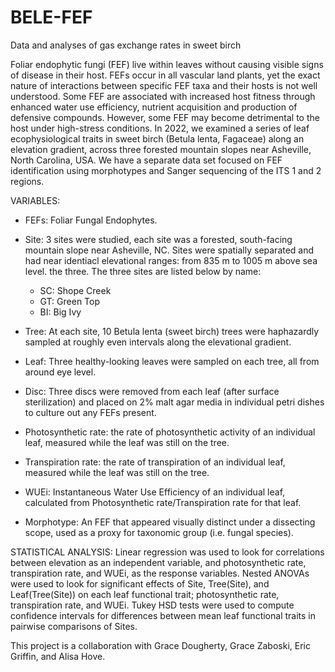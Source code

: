 # BELE-FEF
Data and analyses of gas exchange rates in sweet birch

Foliar endophytic fungi (FEF) live within leaves without causing visible signs of disease in their host. FEFs occur in all vascular land plants, yet the exact nature of interactions between specific FEF taxa and their hosts is not well understood. Some FEF are associated with increased host fitness through enhanced water use efficiency, nutrient acquisition and production of defensive compounds. However, some FEF may become detrimental to the host under high-stress conditions. In 2022, we examined a series of leaf ecophysiological traits in sweet birch (Betula lenta, Fagaceae) along an elevation gradient, across three forested mountain slopes near Asheville, North Carolina, USA. We have a separate data set focused on FEF identification using morphotypes and Sanger sequencing of the ITS 1 and 2 regions. 

VARIABLES:

- FEFs: Foliar Fungal Endophytes.

- Site: 3 sites were studied, each site was a forested, south-facing mountain slope near Asheville, NC. Sites were spatially separated and had near identiacl elevational ranges: from 835 m to 1005 m above sea level. the three. The three sites are listed below by name:

  - SC: Shope Creek
  - GT: Green Top
  - BI: Big Ivy

- Tree: At each site, 10 Betula lenta (sweet birch) trees were haphazardly sampled at roughly even intervals along the elevational gradient. 

- Leaf: Three healthy-looking leaves were sampled on each tree, all from around eye level.

- Disc: Three discs were removed from each leaf (after surface sterilization) and placed on 2% malt agar media in individual petri dishes to culture out any         FEFs present.

- Photosynthetic rate: the rate of photosynthetic activity of an individual leaf, measured while the leaf was still on the tree.

- Transpiration rate: the rate of transpiration of an individual leaf, measured while the leaf was still on the tree.

- WUEi: Instantaneous Water Use Efficiency of an individual leaf, calculated from Photosynthetic rate/Transpiration rate for that leaf.

- Morphotype: An FEF that appeared visually distinct under a dissecting scope, used as a proxy for taxonomic group (i.e. fungal species).


STATISTICAL ANALYSIS:
Linear regression was used to look for correlations between elevation as an independent variable, and photosynthetic rate, transpiration rate, and WUEi, as the response variables. Nested ANOVAs were used to look for significant effects of Site, Tree(Site), and Leaf(Tree(Site)) on each leaf functional trait; photosynthetic rate, transpiration rate, and WUEi. Tukey HSD tests were used to compute confidence intervals for differences between mean leaf functional traits in pairwise comparisons of Sites. 

This project is a collaboration with Grace Dougherty, Grace Zaboski, Eric Griffin, and Alisa Hove.
